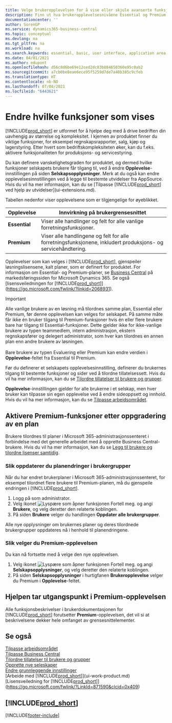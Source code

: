 ```yaml
---
title: Velge brukeropplevelsen for å vise eller skjule avanserte funksjoner | Microsoft-dokumentasjon
description: Finn ut hva brukeropplevelsesnivåene Essential og Premium betyr for brukergrensesnittet, moduler og selskapet ditt.
documentationcenter: ''
author: SorenGP
ms.service: dynamics365-business-central
ms.topic: conceptual
ms.devlang: na
ms.tgt_pltfrm: na
ms.workload: na
ms.search.keywords: essential, basic, user interface, application area, experience
ms.date: 04/01/2021
ms.author: edupont
ms.openlocfilehash: d56c8d6be69e12ced2dc83b884650360e95c0ab2
ms.sourcegitcommit: a7cb0be8eae6ece95f5259d7de7a48b385c9cfeb
ms.translationtype: HT
ms.contentlocale: nb-NO
ms.lasthandoff: 07/08/2021
ms.locfileid: "6443621"
---
```

# <a name="change-which-features-are-displayed"></a>Endre hvilke funksjoner som vises
[!INCLUDE[prod_short](includes/prod_short.md)] er utformet for å hjelpe deg med å drive bedriften din uavhengig av størrelse og kompleksitet. I kjernen av produktet finner du viktige funksjoner, for eksempel regnskapsrapporter, salg, kjøp og lagerstyring. Etter hvert som bedriftskompleksiteten øker, kan du f.eks. aktivere funksjonaliteten for produksjons- og servicestyring.

Du kan definere vanskelighetsgraden for produktet, og dermed hvilke funksjoner selskapets brukere får tilgang til, ved å endre **Opplevelse**-innstillingen på siden **Selskapsopplysninger**. Merk at du også kan endre opplevelsesinnstillingen ved å legge til bestemte utvidelser fra AppSource. Hvis du vil ha mer informasjon, kan du se [Tilpasse [!INCLUDE[prod_short](includes/prod_short.md)] ved hjelp av utvidelser](ui-extensions.md).

Tabellen nedenfor viser opplevelsene som er tilgjengelige for øyeblikket.

| Opplevelse | Innvirkning på brukergrensesnittet |
| --- | --- |
| **Essential** |Viser alle handlinger og felt for alle vanlige forretningsfunksjoner.|
| **Premium** |Viser alle handlingene og felt for alle forretningsfunksjonene, inkludert produksjons- og servicehåndtering.|

Opplevelser som kan velges i [!INCLUDE[prod_short](includes/prod_short.md)], gjenspeiler løsningslisensene, kalt planer, som er definert for produktet. For informasjon om Essential- og Premium-planer, se [Business Central](https://go.microsoft.com/fwlink/?linkid=870242) på markedsføringssiden for Microsoft Dynamics 365. Se også [lisensveiledningen for [!INCLUDE[prod_short](includes/prod_short.md)]](https://go.microsoft.com/fwlink/?linkid=2068931).

> [!IMPORTANT]  
> Alle vanlige brukere av en løsning må tilordnes samme plan, Essential eller Premium, før denne opplevelsen kan velges for selskapet. På samme måte får ikke én bruker tilgang til Premium-funksjoner hvis én eller flere brukere bare har tilgang til Essential-funksjoner. Dette gjelder ikke for ikke-vanlige brukere av typen teammedlem, intern administrasjon, ekstern regnskapsfører og delegert administrator, som hver kan tilordnes en annen plan enn andre brukere av løsningen.<br /><br /> Bare brukere av typen Evaluering eller Premium kan endre verdien i **Opplevelse**-feltet fra Essential til Premium.

Før du definerer et selskapets opplevelsesinnstilling, definerer du brukernes tilgang til bestemte funksjoner og sider ved å tilordne tillatelsessett. Hvis du vil ha mer informasjon, kan du se [Tilordne tillatelser til brukere og grupper](ui-define-granular-permissions.md).

**Opplevelse**-innstillingen gjelder for alle brukerne i et selskap, men hver bruker kan tilpasse sin egen opplevelse ved å endre sideoppsett og innhold. Hvis du vil ha mer informasjon, kan du se [Tilpasse arbeidsområdet](ui-personalization-user.md).

## <a name="enabling-premium-features-after-upgrading-a-plan"></a>Aktivere Premium-funksjoner etter oppgradering av en plan
Brukere tilordnes til planer i Microsoft 365-administrasjonssenteret i forbindelse med det generelle arbeidet med å opprette Business Central-brukere. Hvis du vil ha mer informasjon, kan du se [Legg til brukere og tilordne lisenser samtidig](/microsoft-365/admin/add-users/add-users?view=o365-worldwide&preserve-view=true).

### <a name="to-update-plan-changes-in-users-groups"></a>Slik oppdaterer du planendringer i brukergrupper
Når du har endret brukerplaner i Microsoft 365-administrasjonssenteret, for eksempel tilordnet flere brukere til Premium-planen, må du gjenspeile endringen i [!INCLUDE[prod_short](includes/prod_short.md)].

1. Logg på som administrator.
2. Velg ikonet ![Lyspære som åpner funksjonen Fortell meg.](media/ui-search/search_small.png "Fortell hva du vil gjøre") og angi **Brukere**, og velg deretter den relaterte koblingen.
3. På siden **Brukere** velger du handlingen **Oppdater alle brukergrupper**.

Alle nye opplysninger om brukernes planer og deres tilordnede brukergrupper oppdateres nå i henhold til planendringene.

### <a name="to-select-the-premium-experience"></a>Slik velger du Premium-opplevelsen
Du kan nå fortsette med å velge den nye opplevelsen.
1. Velg ikonet ![Lyspære som åpner funksjonen Fortell meg.](media/ui-search/search_small.png "Fortell hva du vil gjøre") og angi **Selskapsopplysninger**, og velg deretter den relaterte koblingen.
2. På siden **Selskapsopplysninger** i hurtigfanen **Brukeropplevelse** velger du Premium i **Opplevelse**-feltet.

## <a name="help-assumes-premium-experience"></a>Hjelpen tar utgangspunkt i Premium-opplevelsen
Alle funksjonsbeskrivelser i brukerdokumentasjonen for [!INCLUDE[prod_short](includes/prod_short.md)] forutsetter **Premium**-opplevelsen, det vil si at beskrivelsene dekker hele omfanget av grensesnittelementer.

## <a name="see-also"></a>Se også
[Tilpasse arbeidsområdet](ui-personalization-user.md)  
[Tilpasse Business Central](ui-customizing-overview.md)  
[Tilordne tillatelser til brukere og grupper](ui-define-granular-permissions.md)  
[Opprette nye seleskaper](about-new-company.md)  
[Endre grunnleggende innstillinger](ui-change-basic-settings.md)  
[Arbeide med [!INCLUDE[prod_short](includes/prod_short.md)]](ui-work-product.md)  
[Lisensveiledning for [!INCLUDE[prod_short](includes/prod_short.md)]](https://go.microsoft.com/fwlink/?LinkId=871590&clcid=0x409)

## [!INCLUDE[prod_short](includes/free_trial_md.md)]  


[!INCLUDE[footer-include](includes/footer-banner.md)]